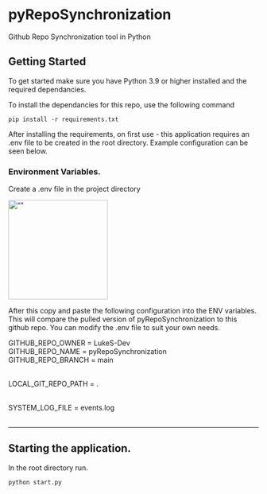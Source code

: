 # pyRepoSynchronization

Github Repo Synchronization tool in Python

## Getting Started

To get started make sure you have Python 3.9 or higher installed and the required dependancies. 

To install the dependancies for this repo, use the following command

```
pip install -r requirements.txt 
```

After installing the requirements, on first use - this application requires an .env file to be created in the root directory. Example configuration can be seen below.<br>

### Environment Variables.

Create a .env file in the project directory

<p align ="left">
    <img src="https://user-images.githubusercontent.com/110707048/230695654-409acce3-f4b7-4584-8159-683098de443d.png" alt= “” width="200" height="200">
</p>

After this copy and paste the following configuration into the ENV variables. This will compare the pulled version of pyRepoSynchronization to this github repo. You can modify the .env file to suit your own needs.

GITHUB_REPO_OWNER   = LukeS-Dev <br>
GITHUB_REPO_NAME    = pyRepoSynchronization <br>
GITHUB_REPO_BRANCH  = main <br><br>

LOCAL_GIT_REPO_PATH = . <br><br>

SYSTEM_LOG_FILE = events.log <br><br>

---
## Starting the application.

In the root directory run. 

```
python start.py 
```
